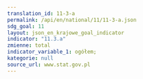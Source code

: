 ```yaml
---
translation_id: 11-3-a
permalink: /api/en/national/11/11-3-a.json
sdg_goal: 11
layout: json_en_krajowe_goal_indicator
indicator: "11.3.a"
zmienne: total
indicator_variable_1: ogółem;
kategorie: null
source_url: www.stat.gov.pl
---
```

